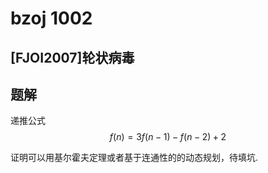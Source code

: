 # bzoj 1002

## [FJOI2007]轮状病毒

## 题解

递推公式
$$f(n) = 3 f(n−1) − f(n−2) + 2$$

证明可以用基尔霍夫定理或者基于连通性的的动态规划，待填坑.
